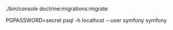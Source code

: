 ./bin/console doctrine:migrations:migrate

PGPASSWORD=secret psql -h localhost --user symfony symfony
